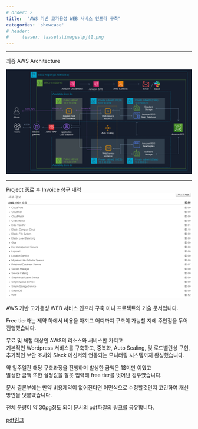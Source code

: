 ```yaml
---
# order: 2
title:  "AWS 기반 고가용성 WEB 서비스 인프라 구축"
categories: 'showcase'
# header:
#     teaser: \assets\images\pjt1.png
---
```


---

최종 AWS Architecture

![arch](/assets/images/archi.png)

---

Project 종료 후 Invoice 청구 내역
![invoice](/assets/images/invoice.png)


AWS 기반 고가용성 WEB 서비스 인프라 구축 미니 프로젝트의 기술 문서입니다.   

Free tier라는 제약 하에서 비용을 아끼고 어디까지 구축이 가능할 지에 주안점을 두어 진행했습니다.   

무료 및 체험 대상인 AWS의 리소스와 서비스만 가지고      
기본적인 Wordpress 서비스를 구축하고, 중복화, Auto Scaling, 및 로드밸런싱 구현,    
추가적인 보안 조치와 Slack 메신저와 연동되는 모니터링 시스템까지 완성했습니다.   

약 일주일간 해당 구축과정을 진행하며 발생한 금액은 1$미만 이였고    
발생한 금액 또한 설정값을 잘못 입력해 free tier를 벗어난 경우였습니다.  

문서 결론부에는 만약 비용제약이 없어진다면 어떤식으로 수정할것인지 고민하여 개선방안을 덧붙였습니다.    

전체 분량이 약 30pg정도 되어 문서의 pdf파일의 링크를 공유합니다.

[pdf링크](https://drive.google.com/file/d/1Y8RDSU7AMVV3_xg_LrvFNHAERRwc0VP_/view?usp=sharing)

